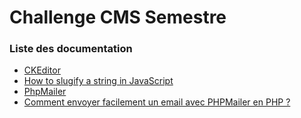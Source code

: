 <h1> Challenge CMS Semestre</h1>
<h3>Liste des documentation</h3>
<ul>
<li><a href ="https://ckeditor.com/" > CKEditor</a></li>
<li><a href ="https://byby.dev/js-slugify-string" >How to slugify a string in JavaScript </a></li>
<li>
<a href ="https://github.com/PHPMailer/PHPMailer/releases" > PhpMailer</a>
</li>
<li>
<a href ="https://analyse-innovation-solution.fr/publication/fr/php/comment-envoyer-un-mail-en-php" > Comment envoyer facilement un email avec PHPMailer en PHP ?</a>
</li>
</ul>
